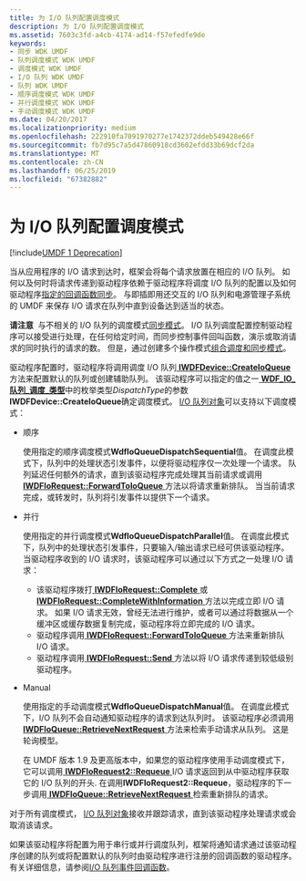 ```yaml
---
title: 为 I/O 队列配置调度模式
description: 为 I/O 队列配置调度模式
ms.assetid: 7603c3fd-a4cb-4174-ad14-f57efedfe9de
keywords:
- 同步 WDK UMDF
- 队列调度模式 WDK UMDF
- 调度模式 WDK UMDF
- I/O 队列 WDK UMDF
- 队列 WDK UMDF
- 顺序调度模式 WDK UMDF
- 并行调度模式 WDK UMDF
- 手动调度模式 WDK UMDF
ms.date: 04/20/2017
ms.localizationpriority: medium
ms.openlocfilehash: 222910fa7091970277e1742372ddeb549428e66f
ms.sourcegitcommit: fb7d95c7a5d47860918cd3602efdd33b69dcf2da
ms.translationtype: MT
ms.contentlocale: zh-CN
ms.lasthandoff: 06/25/2019
ms.locfileid: "67382882"
---
```

# <a name="configuring-dispatch-mode-for-an-io-queue"></a>为 I/O 队列配置调度模式


[!include[UMDF 1 Deprecation](../umdf-1-deprecation.md)]

当从应用程序的 I/O 请求到达时，框架会将每个请求放置在相应的 I/O 队列。 如何以及何时将请求传递到驱动程序依赖于驱动程序将调度 I/O 队列的配置以及如何驱动程序[指定的回调函数同步](specifying-a-callback-synchronization-mode.md)。 与即插即用还交互的 I/O 队列和电源管理子系统的 UMDF 来保存 I/O 请求在队列中直到设备达到适当的状态。

**请注意**  与不相关的 I/O 队列的调度模式[同步模式](specifying-a-callback-synchronization-mode.md)。 I/O 队列调度配置控制驱动程序可以接受进行处理，在任何给定时间，而同步控制事件回叫函数，演示或取消请求的同时执行的请求的数。 但是，通过创建多个操作模式[组合调度和同步模式](combining-dispatch-and-synchronization-modes.md)。

 

驱动程序配置时，驱动程序将调用调度 I/O 队列[ **IWDFDevice::CreateIoQueue** ](https://docs.microsoft.com/windows-hardware/drivers/ddi/content/wudfddi/nf-wudfddi-iwdfdevice-createioqueue)方法来配置默认的队列或创建辅助队列。 该驱动程序可以指定的值之一[ **WDF\_IO\_队列\_调度\_类型**](https://docs.microsoft.com/windows-hardware/drivers/ddi/content/wdfio/ne-wdfio-_wdf_io_queue_dispatch_type)中的枚举类型*DispatchType*的参数**IWDFDevice::CreateIoQueue**确定调度模式。 [I/O 队列对象](framework-i-o-queue-object.md)可以支持以下调度模式：

-   顺序

    使用指定的顺序调度模式**WdfIoQueueDispatchSequential**值。 在调度此模式下，队列中的处理状态引发事件，以便将驱动程序仅一次处理一个请求。 队列延迟任何额外的请求，直到该驱动程序完成处理其当前请求或调用[ **IWDFIoRequest::ForwardToIoQueue** ](https://docs.microsoft.com/windows-hardware/drivers/ddi/content/wudfddi/nf-wudfddi-iwdfiorequest-forwardtoioqueue)方法以将请求重新排队。 当当前请求完成，或转发时，队列将引发事件以提供下一个请求。

-   并行

    使用指定的并行调度模式**WdfIoQueueDispatchParallel**值。 在调度此模式下，队列中的处理状态引发事件，只要输入/输出请求已经可供该驱动程序。 当驱动程序收到的 I/O 请求时，该驱动程序可以通过以下方式之一处理 I/O 请求：

    -   该驱动程序拨打[ **IWDFIoRequest::Complete** ](https://docs.microsoft.com/windows-hardware/drivers/ddi/content/wudfddi/nf-wudfddi-iwdfiorequest-complete)或[ **IWDFIoRequest::CompleteWithInformation** ](https://docs.microsoft.com/windows-hardware/drivers/ddi/content/wudfddi/nf-wudfddi-iwdfiorequest-completewithinformation)方法以完成立即 I/O 请求。 如果 I/O 请求无效，曾经无法进行维护，或者可以通过将数据从一个缓冲区或缓存数据复制完成，驱动程序将立即完成的 I/O 请求。
    -   驱动程序调用[ **IWDFIoRequest::ForwardToIoQueue** ](https://docs.microsoft.com/windows-hardware/drivers/ddi/content/wudfddi/nf-wudfddi-iwdfiorequest-forwardtoioqueue)方法来重新排队 I/O 请求。
    -   驱动程序调用[ **IWDFIoRequest::Send** ](https://docs.microsoft.com/windows-hardware/drivers/ddi/content/wudfddi/nf-wudfddi-iwdfiorequest-send)方法以将 I/O 请求传递到较低级别驱动程序。
-   Manual

    使用指定的手动调度模式**WdfIoQueueDispatchManual**值。 在调度此模式下，I/O 队列不会自动通知驱动程序的请求到达队列时。 该驱动程序必须调用[ **IWDFIoQueue::RetrieveNextRequest** ](https://docs.microsoft.com/windows-hardware/drivers/ddi/content/wudfddi/nf-wudfddi-iwdfioqueue-retrievenextrequest)方法来检索手动请求从队列。 这是轮询模型。

    在 UMDF 版本 1.9 及更高版本中，如果您的驱动程序使用手动调度模式下，它可以调用[ **IWDFIoRequest2::Requeue** ](https://docs.microsoft.com/windows-hardware/drivers/ddi/content/wudfddi/nf-wudfddi-iwdfiorequest2-requeue) I/O 请求返回到从中驱动程序获取它的 I/O 队列的开头. 在调用**IWDFIoRequest2::Requeue**，驱动程序的下一步调用[ **IWDFIoQueue::RetrieveNextRequest** ](https://docs.microsoft.com/windows-hardware/drivers/ddi/content/wudfddi/nf-wudfddi-iwdfioqueue-retrievenextrequest)检索重新排队的请求。

对于所有调度模式， [I/O 队列对象](framework-i-o-queue-object.md)接收并跟踪请求，直到该驱动程序处理请求或会取消该请求。

如果该驱动程序将配置为用于串行或并行调度队列，框架将通知请求通过该驱动程序创建的队列或将配置默认的队列时由驱动程序进行注册的回调函数的驱动程序。 有关详细信息，请参阅[I/O 队列事件回调函数](i-o-queue-event-callback-functions.md)。

 

 





